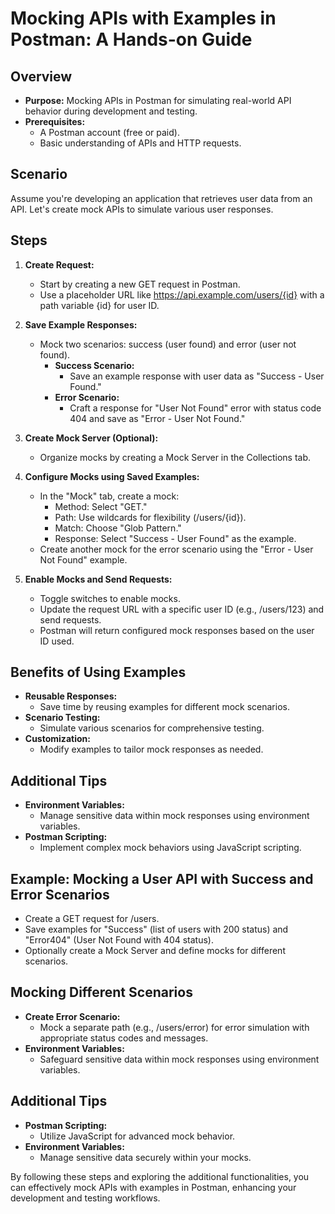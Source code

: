 # Mocking APIs with Examples in Postman: A Hands-on Guide

## Overview

- **Purpose:** Mocking APIs in Postman for simulating real-world API behavior during development and testing.
- **Prerequisites:**
    - A Postman account (free or paid).
    - Basic understanding of APIs and HTTP requests.

## Scenario

Assume you're developing an application that retrieves user data from an API. Let's create mock APIs to simulate various user responses.

## Steps

1. **Create Request:**
    - Start by creating a new GET request in Postman.
    - Use a placeholder URL like https://api.example.com/users/{id} with a path variable {id} for user ID.

2. **Save Example Responses:**
    - Mock two scenarios: success (user found) and error (user not found).
        - **Success Scenario:**
            - Save an example response with user data as "Success - User Found."
        - **Error Scenario:**
            - Craft a response for "User Not Found" error with status code 404 and save as "Error - User Not Found."

3. **Create Mock Server (Optional):**
    - Organize mocks by creating a Mock Server in the Collections tab.

4. **Configure Mocks using Saved Examples:**
    - In the "Mock" tab, create a mock:
        - Method: Select "GET."
        - Path: Use wildcards for flexibility (/users/{id}).
        - Match: Choose "Glob Pattern."
        - Response: Select "Success - User Found" as the example.
    - Create another mock for the error scenario using the "Error - User Not Found" example.

5. **Enable Mocks and Send Requests:**
    - Toggle switches to enable mocks.
    - Update the request URL with a specific user ID (e.g., /users/123) and send requests.
    - Postman will return configured mock responses based on the user ID used.

## Benefits of Using Examples

- **Reusable Responses:**
    - Save time by reusing examples for different mock scenarios.
- **Scenario Testing:**
    - Simulate various scenarios for comprehensive testing.
- **Customization:**
    - Modify examples to tailor mock responses as needed.

## Additional Tips

- **Environment Variables:**
    - Manage sensitive data within mock responses using environment variables.
- **Postman Scripting:**
    - Implement complex mock behaviors using JavaScript scripting.

## Example: Mocking a User API with Success and Error Scenarios

- Create a GET request for /users.
- Save examples for "Success" (list of users with 200 status) and "Error404" (User Not Found with 404 status).
- Optionally create a Mock Server and define mocks for different scenarios.

## Mocking Different Scenarios

- **Create Error Scenario:**
    - Mock a separate path (e.g., /users/error) for error simulation with appropriate status codes and messages.
- **Environment Variables:**
    - Safeguard sensitive data within mock responses using environment variables.

## Additional Tips

- **Postman Scripting:**
    - Utilize JavaScript for advanced mock behavior.
- **Environment Variables:**
    - Manage sensitive data securely within your mocks.

By following these steps and exploring the additional functionalities, you can effectively mock APIs with examples in Postman, enhancing your development and testing workflows.
